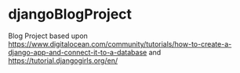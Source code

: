 # djangoBlogProject
Blog Project based upon https://www.digitalocean.com/community/tutorials/how-to-create-a-django-app-and-connect-it-to-a-database
and
https://tutorial.djangogirls.org/en/
